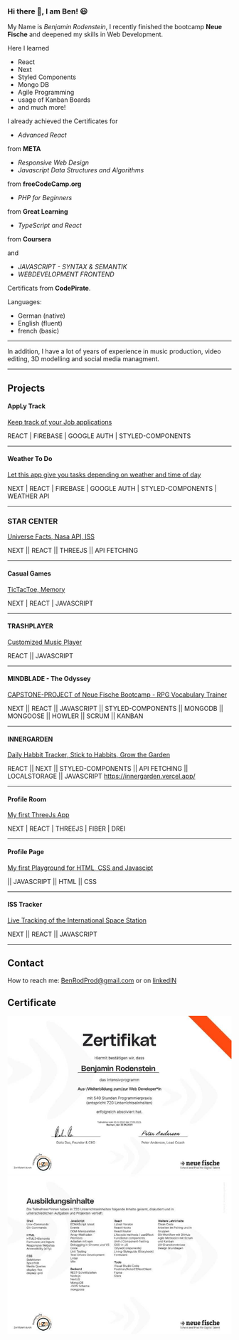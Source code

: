 ### Hi there 👋, I am Ben! :smiley:



My Name is *Benjamin Rodenstein*, I recently finished the bootcamp **Neue Fische** and deepened my skills in Web Development.

Here I learned 
- React
- Next
- Styled Components
- Mongo DB
- Agile Programming
- usage of Kanban Boards
- and much more!

I already achieved the Certificates for 

- *Advanced React*

from **META**

- *Responsive Web Design*
- *Javascript Data Structures and Algorithms* 

from **freeCodeCamp.org** 

- *PHP for Beginners*

from **Great Learning**

- *TypeScript and React*

from **Coursera**

and

- *JAVASCRIPT - SYNTAX & SEMANTIK*
- *WEBDEVELOPMENT FRONTEND* 

Certificats from **CodePirate**.

Languages:
- German (native)
- English (fluent)
- french (basic)

---

In addition, I have a lot of years of experience in music production, video editing, 3D modelling and social media managment.

---

## Projects

#### AppLy Track

[Keep track of your Job applications](https://benrodprod.github.io/AppLyTrack/)

REACT | FIREBASE | GOOGLE AUTH | STYLED-COMPONENTS

---

#### Weather To Do

[Let this app give you tasks depending on weather and time of day](https://weather-to-do.vercel.app/)

NEXT | REACT | FIREBASE | GOOGLE AUTH | STYLED-COMPONENTS | WEATHER API

---


### STAR CENTER

[Universe Facts, Nasa API, ISS](https://star-center.vercel.app/)

NEXT || REACT || THREEJS || API FETCHING

---

#### Casual Games

[TicTacToe, Memory](https://casual-games.vercel.app/)

NEXT | REACT | JAVASCRIPT

---

#### TRASHPLAYER

[Customized Music Player](https://benrodprod.github.io/TrashPlayer/)

REACT || JAVASCRIPT

---

#### MINDBLADE - The Odyssey

[CAPSTONE-PROJECT of Neue Fische Bootcamp - RPG Vocabulary Trainer](https://capstone-project-kohl-seven.vercel.app/)

NEXT || REACT || JAVASCRIPT || STYLED-COMPONENTS || MONGODB || MONGOOSE || HOWLER || SCRUM || KANBAN

---

#### INNERGARDEN

[Daily Habbit Tracker, Stick to Habbits, Grow the Garden](https://innergarden.vercel.app/)

REACT || NEXT || STYLED-COMPONENTS || API FETCHING || LOCALSTORAGE || JAVASCRIPT
https://innergarden.vercel.app/

---



#### Profile Room

[My first ThreeJs App](https://profile-room.vercel.app/)

NEXT | REACT | THREEJS | FIBER | DREI

---

#### Profile Page

[My first Playground for HTML, CSS and Javascipt](https://benrodprod.github.io/Profile_Page/html/index.html)

|| JAVASCRIPT || HTML || CSS

---

#### ISS Tracker

[Live Tracking of the International Space Station](https://iss-tracker-five.vercel.app/)

NEXT || REACT || JAVASCRIPT

---

## Contact

How to reach me: BenRodProd@gmail.com
or on [linkedIN](https://www.linkedin.com/in/benjamin-rodenstein-26aabb26a/)

## Certificate

![Neue Fische Bootcamp](https://github.com/BenRodProd/BenRodProd/blob/BenRodProd/certificate-Benjamin_Rodenstein-Page1.jpg)
![Neue Fische Bootcamp](https://github.com/BenRodProd/BenRodProd/blob/BenRodProd/certificate-Benjamin_Rodenstein-Page2.jpg)
